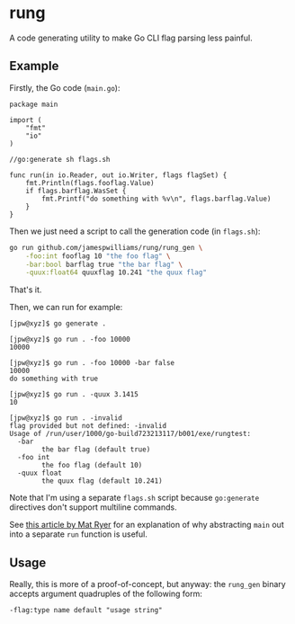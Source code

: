 # rung

A code generating utility to make Go CLI flag parsing less painful.

## Example

Firstly, the Go code (`main.go`):

```golang
package main

import (
	"fmt"
	"io"
)

//go:generate sh flags.sh

func run(in io.Reader, out io.Writer, flags flagSet) {
	fmt.Println(flags.fooflag.Value)
	if flags.barflag.WasSet {
		fmt.Printf("do something with %v\n", flags.barflag.Value)
	}
}
```

Then we just need a script to call the generation code (in `flags.sh`):

```sh
go run github.com/jamespwilliams/rung/rung_gen \
    -foo:int fooflag 10 "the foo flag" \
    -bar:bool barflag true "the bar flag" \
    -quux:float64 quuxflag 10.241 "the quux flag"
```

That's it.

Then, we can run for example:

```console
[jpw@xyz]$ go generate .

[jpw@xyz]$ go run . -foo 10000
10000

[jpw@xyz]$ go run . -foo 10000 -bar false
10000
do something with true

[jpw@xyz]$ go run . -quux 3.1415
10

[jpw@xyz]$ go run . -invalid
flag provided but not defined: -invalid
Usage of /run/user/1000/go-build723213117/b001/exe/rungtest:
  -bar
        the bar flag (default true)
  -foo int
        the foo flag (default 10)
  -quux float
        the quux flag (default 10.241)
```

Note that I'm using a separate `flags.sh` script because `go:generate`
directives don't support multiline commands.

See [this article by Mat
Ryer](https://pace.dev/blog/2020/02/12/why-you-shouldnt-use-func-main-in-golang-by-mat-ryer.html)
for an explanation of why abstracting `main` out into a separate `run` function
is useful.

## Usage

Really, this is more of a proof-of-concept, but anyway: the `rung_gen` binary
accepts argument quadruples of the following form:

```
-flag:type name default "usage string"
```
